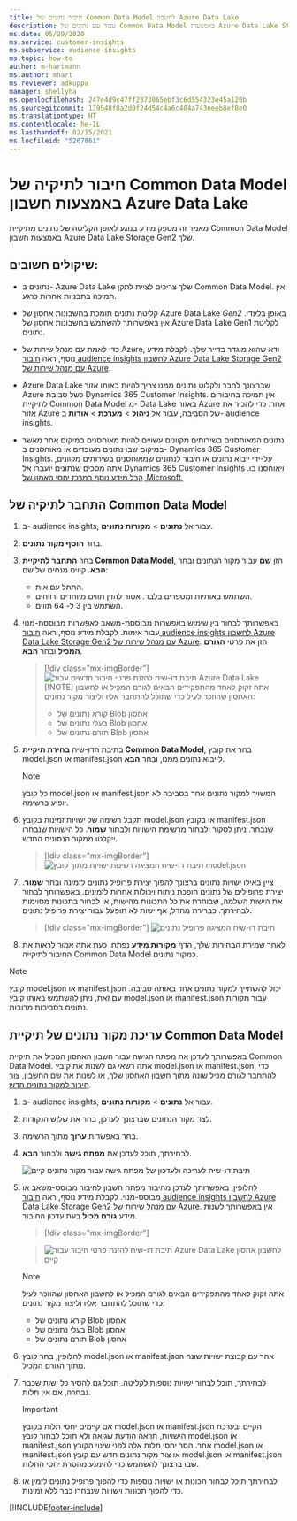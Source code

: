 ```yaml
---
title: חיבור נתונים של Common Data Model לחשבון Azure Data Lake
description: עבוד עם נתונים של Common Data Model באמצעות Azure Data Lake Storage.
ms.date: 05/29/2020
ms.service: customer-insights
ms.subservice: audience-insights
ms.topic: how-to
author: m-hartmann
ms.author: mhart
ms.reviewer: adkuppa
manager: shellyha
ms.openlocfilehash: 247e4d9c47ff2373065ebf3c6d554323e45a120b
ms.sourcegitcommit: 139548f8a2d0f24d54c4a6c404a743eeeb8ef8e0
ms.translationtype: HT
ms.contentlocale: he-IL
ms.lasthandoff: 02/15/2021
ms.locfileid: "5267861"
---
```

# <a name="connect-to-a-common-data-model-folder-using-an-azure-data-lake-account"></a>חיבור לתיקיה של Common Data Model באמצעות חשבון Azure Data Lake

מאמר זה מספק מידע בנוגע לאופן הקליטה של נתונים מתיקיית Common Data Model באמצעות חשבון Azure Data Lake Storage Gen2 שלך.

## <a name="important-considerations"></a>שיקולים חשובים:

- נתונים ב- Azure Data Lake שלך צריכים לציית לתקן Common Data Model. אין תמיכה בתבניות אחרות כרגע.

- קליטת נתונים תומכת בחשבונות אחסון של Azure Data Lake *Gen2* באופן בלעדי. אין באפשרותך להשתמש בחשבונות אחסון של Azure Data Lake Gen1 לקליטת נתונים.

- כדי לאמת עם מנהל שירות של Azure, ודא שהוא מוגדר בדייר שלך. לקבלת מידע נוסף, ראה [חיבור audience insights לחשבון Azure Data Lake Storage Gen2 עם מנהל שירות של Azure](connect-service-principal.md).

- Azure Data Lake שברצונך לחבר ולקלוט נתונים ממנו צריך להיות באותו אזור Azure כשל סביבת Dynamics 365 Customer Insights. אין תמיכה בחיבורים לתיקיית Common Data Model מ- Data Lake באזור Azure אחר. כדי להכיר את אזור Azure של הסביבה, עבור אל **ניהול** > **מערכת** > **אודות** ב- audience insights.

- נתונים המאוחסנים בשירותים מקוונים עשויים להיות מאוחסנים במיקום אחר מאשר במיקום שבו נתונים מעובדים או מאוחסנים ב- Dynamics 365 Customer Insights. על-ידי ייבוא נתונים או חיבור לנתונים שמאוחסנים בשירותים מקוונים, אתה מסכים שנתונים יועברו אל Dynamics 365 Customer Insights ויאוחסנו בו.  [קבל מידע נוסף במרכז יחסי האמון של Microsoft.](https://www.microsoft.com/trust-center)

## <a name="connect-to-a-common-data-model-folder"></a>התחבר לתיקיה של Common Data Model

1. ב- audience insights, עבור אל **נתונים** > **מקורות נתונים**.

1. בחר **הוסף מקור נתונים**.

1. בחר **התחבר לתיקיית Common Data Model**, הזן **שם** עבור מקור הנתונים ובחר **הבא**. קווים מנחים של שם: 
   - התחל עם אות.
   - השתמש באותיות ומספרים בלבד. אסור להזין תווים מיוחדים ורווחים.
   - השתמש בין 3 ל- 64 תווים.

1. באפשרותך לבחור בין שימוש באפשרות מבוססת-משאב לאפשרות מבוססת-מנוי עבור אימות. לקבלת מידע נוסף, ראה [חיבור audience insights לחשבון Azure Data Lake Storage Gen2 עם מנהל שירות של Azure](connect-service-principal.md). הזן את פרטי **הגורם המכיל** ובחר **הבא**.
   > [!div class="mx-imgBorder"]
   > ![תיבת דו-שיח להזנת פרטי חיבור חדשים עבור Azure Data Lake](media/enter-new-storage-details.png)
   > [!NOTE]
   > אתה זקוק לאחד מהתפקידים הבאים לגורם המכיל או לחשבון האחסון שהוזכר לעיל כדי שתוכל להתחבר אליו וליצור מקור נתונים:
   >  - קורא נתונים של Blob אחסון
   >  - בעלי נתונים של Blob אחסון
   >  - תורם נתונים של Blob אחסון

1. בתיבת הדו-שיח **בחירת תיקיית Common Data Model**, בחר את קובץ model.json או manifest.json לייבוא נתונים ממנו, ובחר **הבא**.
   > [!NOTE]
   > כל קובץ model.json או manifest.json המשויך למקור נתונים אחר בסביבה לא יופיע ברשימה.

1. תקבל רשימה של ישויות זמינות בקובץ model.json או בקובץ manifest.json שנבחר. ניתן לסקור ולבחור מרשימת הישויות ולבחור **שמור**. כל הישויות שנבחרו ייקלטו ממקור הנתונים החדש.
   > [!div class="mx-imgBorder"]
   > ![תיבת דו-שיח המציגה רשימת ישויות מתוך קובץ model.json](media/review-entities.png)

8. ציין באילו ישויות נתונים ברצונך להפוך יצירת פרופיל נתונים לזמינה ובחר **שמור**. יצירת פרופילים של נתונים הופכת ניתוח ויכולות אחרות לזמינים. באפשרותך לבחור את הישות השלמה, שבוחרת את כל התכונות מהישות, או לבחור בתכונות מסוימות לבחירתך. כברירת מחדל, אף ישות לא תופעל עבור יצירת פרופיל נתונים.
   > [!div class="mx-imgBorder"]
   > ![תיבת דו-שיח המציגה פרופיל נתונים](media/dataprofiling-entities.png)

9. לאחר שמירת הבחירות שלך, הדף **מקורות מידע** נפתח. כעת אתה אמור לראות את החיבור לתיקייה Common Data Model כמקור נתונים.

> [!NOTE]
> קובץ model.json או manifest.json יכול להשתייך למקור נתונים אחד באותה סביבה. עם זאת, ניתן להשתמש באותו קובץ model.json או manifest.json עבור מקורות נתונים בסביבות מרובות.

## <a name="edit-a-common-data-model-folder-data-source"></a>עריכת מקור נתונים של תיקיית Common Data Model

באפשרותך לעדכן את מפתח הגישה עבור חשבון האחסון המכיל את תיקיית Common Data Model. אתה רשאי גם לשנות את קובץ model.json או manifest.json. כדי להתחבר לגורם מכיל שונה מתוך חשבון האחסון שלך, או לשנות את שם החשבון, [צור חיבור למקור נתונים חדש](#connect-to-a-common-data-model-folder).

1. ב- audience insights, עבור אל **נתונים** > **מקורות נתונים**.

2. לצד מקור הנתונים שברצונך לעדכן, בחר את שלוש הנקודות.

3. בחר באפשרות **ערוך** מתוך הרשימה.

4. לבחירתך, תוכל לעדכן את **מפתח גישה** ולבחור **הבא**.

   ![תיבת דו-שיח לעריכה ולעדכון של מפתח גישה עבור מקור נתונים קיים](media/edit-access-key.png)

5. לחלופין, באפשרותך לעדכן מחיבור מפתח חשבון לחיבור מבוסס-משאב או מבוסס-מנוי. לקבלת מידע נוסף, ראה [חיבור audience insights לחשבון Azure Data Lake Storage Gen2 עם מנהל שירות של Azure](connect-service-principal.md). אין באפשרותך לשנות מידע **גורם מכיל** בעת עדכון החיבור.
   > [!div class="mx-imgBorder"]

   > ![תיבת דו-שיח להזנת פרטי חיבור עבור Azure Data Lake לחשבון אחסון קיים](media/enter-existing-storage-details.png)

   > [!NOTE]
   > אתה זקוק לאחד מהתפקידים הבאים לגורם המכיל או לחשבון האחסון שהוזכר לעיל כדי שתוכל להתחבר אליו וליצור מקור נתונים:
   >  - קורא נתונים של Blob אחסון
   >  - בעלי נתונים של Blob אחסון
   >  - תורם נתונים של Blob אחסון


6. לחלופין, בחר קובץ model.json או manifest.json אחר עם קבוצת ישויות שונה מתוך הגורם המכיל.

7. לבחירתך, תוכל לבחור ישויות נוספות לקליטה. תוכל גם להסיר כל ישות שכבר נבחרה, אם אין תלות.

   > [!IMPORTANT]
   > אם קיימים יחסי תלות בקובץ model.json או manifest.json הקיים ובערכת הישויות, תראה הודעת שגיאה ולא תוכל לבחור קובץ model.json או manifest.json אחר. הסר יחסי תלות אלה לפני שינוי הקובץ model.json או manifest.json או צור מקור נתונים חדש עם קובץ model.json או manifest.json שבו ברצונך להשתמש כדי להימנע מהסרת יחסי התלות.

8. לבחירתך תוכל לבחור תכונות או ישויות נוספות כדי להפוך פרופיל נתונים לזמין או כדי להפוך תכונות וישויות שנבחרו כבר ללא זמינות.   


[!INCLUDE[footer-include](../includes/footer-banner.md)]